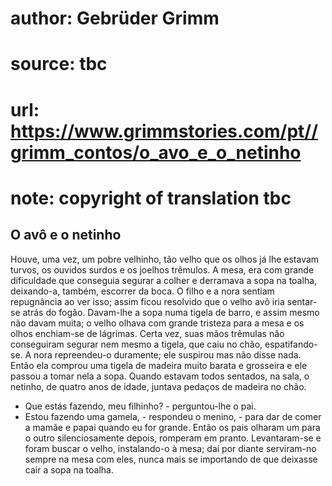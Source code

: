 # author: Gebrüder Grimm
# source: tbc
# url: https://www.grimmstories.com/pt//grimm_contos/o_avo_e_o_netinho
# note: copyright of translation tbc

## O avô e o netinho 

Houve, uma vez, um pobre velhinho, tão velho que os olhos já lhe estavam
turvos, os ouvidos surdos e os joelhos trêmulos. A mesa, era com grande
dificuldade que conseguia segurar a colher e derramava a sopa na toalha,
deixando-a, também, escorrer da boca.
O filho e a nora sentiam repugnância ao ver isso; assim ficou resolvido
que o velho avô iria sentar-se atrás do fogão. Davam-lhe a sopa numa
tigela de barro, e assim mesmo não davam muita; o velho olhava com
grande tristeza para a mesa e os olhos enchiam-se de lágrimas.
Certa vez, suas mãos trêmulas não conseguiram segurar nem mesmo a
tigela, que caiu no chão, espatifando-se.
A nora repreendeu-o duramente; ele suspirou mas não disse nada. Então
ela comprou uma tigela de madeira muito barata e grosseira e ele passou
a tomar nela a sopa.
Quando estavam todos sentados, na sala, o netinho, de quatro anos de
idade, juntava pedaços de madeira no chão.
- Que estás fazendo, meu filhinho? - perguntou-lhe o pai.
- Estou fazendo uma gamela, - respondeu o menino, - para dar de comer a
mamãe e papai quando eu for grande.
Então os pais olharam um para o outro silenciosamente depois, romperam
em pranto. Levantaram-se e foram buscar o velho, instalando-o à mesa;
daí por diante serviram-no sempre na mesa com eles, nunca mais se
importando de que deixasse cair a sopa na toalha.
